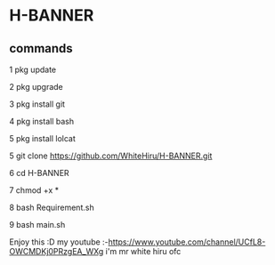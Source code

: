 # H-BANNER
## commands
1 pkg update

2 pkg upgrade

3 pkg install git

4 pkg install bash

5 pkg install lolcat

5 git clone https://github.com/WhiteHiru/H-BANNER.git

6 cd H-BANNER 

7 chmod +x *

8 bash Requirement.sh

9 bash main.sh

Enjoy this :D
 my youtube :-https://www.youtube.com/channel/UCfL8-OWCMDKj0PRzgEA_WXg
 i'm mr white hiru ofc 
 
